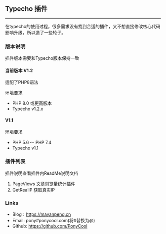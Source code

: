 ## Typecho 插件
---
在typecho的使用过程，很多需求没有找到合适的插件，又不想直接修改核心代码影响升级，所以造了一些轮子。

### 版本说明

插件版本需要和Typecho版本保持一致

#### 当前版本 V1.2

适配了PHP8语法

环境要求

- PHP 8.0 或更高版本
- Typecho v1.2.x

#### V1.1

环境要求

- PHP 5.6 ～ PHP 7.4
- Typecho v1.1

### 插件列表

插件说明查看插件内ReadMe说明文档

1. PageViews 文章浏览量统计插件
2. GetRealIP 获取真实IP

### Links

- Blog：https://mayanpeng.cn
- Email: pony#ponycool.com(将#替换为@)
- Github: https://github.com/PonyCool
